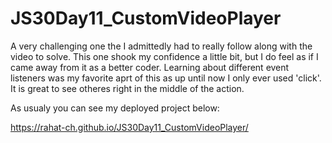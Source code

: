 # JS30Day11_CustomVideoPlayer

A very challenging one the I admittedly had to really follow along with the video to solve. This one shook my confidence a little bit, but I do feel as if I came away from it as a better coder. Learning about different event listeners was my favorite aprt of this as up until now I only ever used 'click'. It is great to see otheres right in the middle of the action. 

As usualy you can see my deployed project below: 

https://rahat-ch.github.io/JS30Day11_CustomVideoPlayer/
